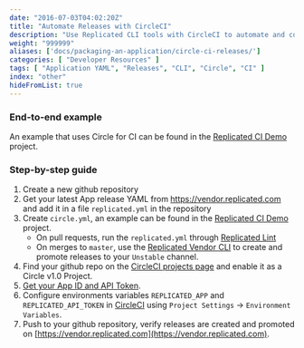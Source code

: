```yaml
---
date: "2016-07-03T04:02:20Z"
title: "Automate Releases with CircleCI"
description: "Use Replicated CLI tools with CircleCI to automate and collaborate on your Replicated releases"
weight: "999999"
aliases: ['docs/packaging-an-application/circle-ci-releases/']
categories: [ "Developer Resources" ]
tags: [ "Application YAML", "Releases", "CLI", "Circle", "CI" ]
index: "other"
hideFromList: true
---
```


### End-to-end example

An example that uses Circle for CI can be found in the  [Replicated CI Demo](https://github.com/replicatedhq/replicated-ci-demo/) project.

### Step-by-step guide

1. Create a new github repository
1. Get your latest App release YAML from https://vendor.replicated.com and add it in a file `replicated.yml` in the repository
1. Create `circle.yml`, an example can be found in the  [Replicated CI Demo](https://github.com/replicatedhq/replicated-ci-demo/blob/master/circle.yml) project.
    - On pull requests, run the `replicated.yml` through [Replicated Lint](/docs/kb/developer-resources/validate-your-yaml/)
    - On merges to `master`, use the [Replicated Vendor CLI](/api/replicated-vendor-cli/) to create and promote releases to your `Unstable` channel.
1. Find your github repo on the [CircleCI projects page](https://circleci.com/projects) and enable it  as a Circle v1.0 Project.
1. [Get your App ID and API Token](/docs/kb/developer-resources/finding-your-api-token-and-app-id).
1. Configure environments variables `REPLICATED_APP` and `REPLICATED_API_TOKEN` in [CircleCI](https://circleci.com/dashboard) using `Project Settings` -> `Environment Variables`.
1. Push to your github repository, verify releases are created and promoted on [https://vendor.replicated.com](https://vendor.replicated.com).
